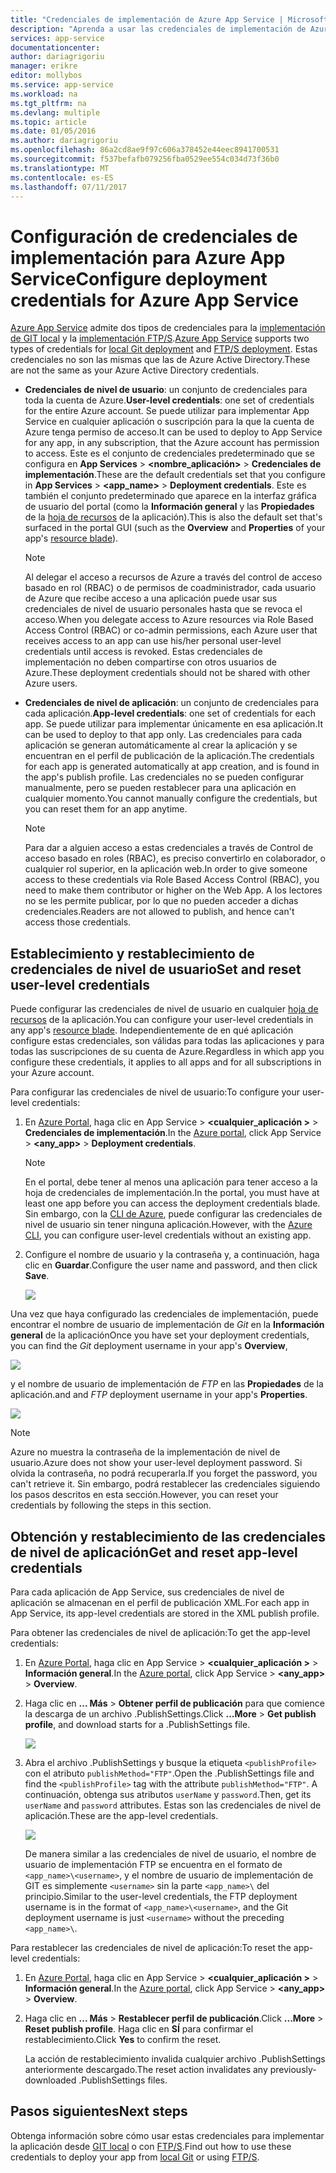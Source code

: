 ```yaml
---
title: "Credenciales de implementación de Azure App Service | Microsoft Docs"
description: "Aprenda a usar las credenciales de implementación de Azure App Service."
services: app-service
documentationcenter: 
author: dariagrigoriu
manager: erikre
editor: mollybos
ms.service: app-service
ms.workload: na
ms.tgt_pltfrm: na
ms.devlang: multiple
ms.topic: article
ms.date: 01/05/2016
ms.author: dariagrigoriu
ms.openlocfilehash: 86a2cd8ae9f97c606a378452e44eec8941700531
ms.sourcegitcommit: f537befafb079256fba0529ee554c034d73f36b0
ms.translationtype: MT
ms.contentlocale: es-ES
ms.lasthandoff: 07/11/2017
---
```

# <a name="configure-deployment-credentials-for-azure-app-service"></a><span data-ttu-id="83a10-103">Configuración de credenciales de implementación para Azure App Service</span><span class="sxs-lookup"><span data-stu-id="83a10-103">Configure deployment credentials for Azure App Service</span></span>
<span data-ttu-id="83a10-104">[Azure App Service](http://go.microsoft.com/fwlink/?LinkId=529714) admite dos tipos de credenciales para la [implementación de GIT local](app-service-deploy-local-git.md) y la [implementación FTP/S](app-service-deploy-ftp.md).</span><span class="sxs-lookup"><span data-stu-id="83a10-104">[Azure App Service](http://go.microsoft.com/fwlink/?LinkId=529714) supports two types of credentials for [local Git deployment](app-service-deploy-local-git.md) and [FTP/S deployment](app-service-deploy-ftp.md).</span></span> <span data-ttu-id="83a10-105">Estas credenciales no son las mismas que las de Azure Active Directory.</span><span class="sxs-lookup"><span data-stu-id="83a10-105">These are not the same as your Azure Active Directory credentials.</span></span>

* <span data-ttu-id="83a10-106">**Credenciales de nivel de usuario**: un conjunto de credenciales para toda la cuenta de Azure.</span><span class="sxs-lookup"><span data-stu-id="83a10-106">**User-level credentials**: one set of credentials for the entire Azure account.</span></span> <span data-ttu-id="83a10-107">Se puede utilizar para implementar App Service en cualquier aplicación o suscripción para la que la cuenta de Azure tenga permiso de acceso.</span><span class="sxs-lookup"><span data-stu-id="83a10-107">It can be used to deploy to App Service for any app, in any subscription, that the Azure account has permission to access.</span></span> <span data-ttu-id="83a10-108">Este es el conjunto de credenciales predeterminado que se configura en **App Services** > **&lt;nombre_aplicación>** > **Credenciales de implementación**.</span><span class="sxs-lookup"><span data-stu-id="83a10-108">These are the default credentials set that you configure in **App Services** > **&lt;app_name>** > **Deployment credentials**.</span></span> <span data-ttu-id="83a10-109">Este es también el conjunto predeterminado que aparece en la interfaz gráfica de usuario del portal (como la **Información general** y las **Propiedades** de la [hoja de recursos](../azure-resource-manager/resource-group-portal.md#manage-resources) de la aplicación).</span><span class="sxs-lookup"><span data-stu-id="83a10-109">This is also the default set that's surfaced in the portal GUI (such as the **Overview** and **Properties** of your app's [resource blade](../azure-resource-manager/resource-group-portal.md#manage-resources)).</span></span>

    > [!NOTE]
    > <span data-ttu-id="83a10-110">Al delegar el acceso a recursos de Azure a través del control de acceso basado en rol (RBAC) o de permisos de coadministrador, cada usuario de Azure que recibe acceso a una aplicación puede usar sus credenciales de nivel de usuario personales hasta que se revoca el acceso.</span><span class="sxs-lookup"><span data-stu-id="83a10-110">When you delegate access to Azure resources via Role Based Access Control (RBAC) or co-admin permissions, each Azure user that receives access to an app can use his/her personal user-level credentials until access is revoked.</span></span> <span data-ttu-id="83a10-111">Estas credenciales de implementación no deben compartirse con otros usuarios de Azure.</span><span class="sxs-lookup"><span data-stu-id="83a10-111">These deployment credentials should not be shared with other Azure users.</span></span>
    >
    >

* <span data-ttu-id="83a10-112">**Credenciales de nivel de aplicación**: un conjunto de credenciales para cada aplicación.</span><span class="sxs-lookup"><span data-stu-id="83a10-112">**App-level credentials**: one set of credentials for each app.</span></span> <span data-ttu-id="83a10-113">Se puede utilizar para implementar únicamente en esa aplicación.</span><span class="sxs-lookup"><span data-stu-id="83a10-113">It can be used to deploy to that app only.</span></span> <span data-ttu-id="83a10-114">Las credenciales para cada aplicación se generan automáticamente al crear la aplicación y se encuentran en el perfil de publicación de la aplicación.</span><span class="sxs-lookup"><span data-stu-id="83a10-114">The credentials for each app is generated automatically at app creation, and is found in the app's publish profile.</span></span> <span data-ttu-id="83a10-115">Las credenciales no se pueden configurar manualmente, pero se pueden restablecer para una aplicación en cualquier momento.</span><span class="sxs-lookup"><span data-stu-id="83a10-115">You cannot manually configure the credentials, but you can reset them for an app anytime.</span></span>

    > [!NOTE]
    > <span data-ttu-id="83a10-116">Para dar a alguien acceso a estas credenciales a través de Control de acceso basado en roles (RBAC), es preciso convertirlo en colaborador, o cualquier rol superior, en la aplicación web.</span><span class="sxs-lookup"><span data-stu-id="83a10-116">In order to give someone access to these credentials via Role Based Access Control (RBAC), you need to make them contributor or higher on the Web App.</span></span> <span data-ttu-id="83a10-117">A los lectores no se les permite publicar, por lo que no pueden acceder a dichas credenciales.</span><span class="sxs-lookup"><span data-stu-id="83a10-117">Readers are not allowed to publish, and hence can't access those credentials.</span></span>
    >
    >

## <span data-ttu-id="83a10-118"><a name="userscope"></a>Establecimiento y restablecimiento de credenciales de nivel de usuario</span><span class="sxs-lookup"><span data-stu-id="83a10-118"><a name="userscope"></a>Set and reset user-level credentials</span></span>

<span data-ttu-id="83a10-119">Puede configurar las credenciales de nivel de usuario en cualquier [hoja de recursos](../azure-resource-manager/resource-group-portal.md#manage-resources) de la aplicación.</span><span class="sxs-lookup"><span data-stu-id="83a10-119">You can configure your user-level credentials in any app's [resource blade](../azure-resource-manager/resource-group-portal.md#manage-resources).</span></span> <span data-ttu-id="83a10-120">Independientemente de en qué aplicación configure estas credenciales, son válidas para todas las aplicaciones y para todas las suscripciones de su cuenta de Azure.</span><span class="sxs-lookup"><span data-stu-id="83a10-120">Regardless in which app you configure these credentials, it applies to all apps and for all subscriptions in your Azure account.</span></span> 

<span data-ttu-id="83a10-121">Para configurar las credenciales de nivel de usuario:</span><span class="sxs-lookup"><span data-stu-id="83a10-121">To configure your user-level credentials:</span></span>

1. <span data-ttu-id="83a10-122">En [Azure Portal](https://portal.azure.com), haga clic en App Service > **&lt;cualquier_aplicación >** > **Credenciales de implementación**.</span><span class="sxs-lookup"><span data-stu-id="83a10-122">In the [Azure portal](https://portal.azure.com), click App Service > **&lt;any_app>** > **Deployment credentials**.</span></span>

    > [!NOTE]
    > <span data-ttu-id="83a10-123">En el portal, debe tener al menos una aplicación para tener acceso a la hoja de credenciales de implementación.</span><span class="sxs-lookup"><span data-stu-id="83a10-123">In the portal, you must have at least one app before you can access the deployment credentials blade.</span></span> <span data-ttu-id="83a10-124">Sin embargo, con la [CLI de Azure](app-service-web-app-azure-resource-manager-xplat-cli.md), puede configurar las credenciales de nivel de usuario sin tener ninguna aplicación.</span><span class="sxs-lookup"><span data-stu-id="83a10-124">However, with the [Azure CLI](app-service-web-app-azure-resource-manager-xplat-cli.md), you can configure user-level credentials without an existing app.</span></span>

2. <span data-ttu-id="83a10-125">Configure el nombre de usuario y la contraseña y, a continuación, haga clic en **Guardar**.</span><span class="sxs-lookup"><span data-stu-id="83a10-125">Configure the user name and password, and then click **Save**.</span></span>

    ![](./media/app-service-deployment-credentials/deployment_credentials_configure.png)

<span data-ttu-id="83a10-126">Una vez que haya configurado las credenciales de implementación, puede encontrar el nombre de usuario de implementación de *Git* en la **Información general** de la aplicación</span><span class="sxs-lookup"><span data-stu-id="83a10-126">Once you have set your deployment credentials, you can find the *Git* deployment username in your app's **Overview**,</span></span>

![](./media/app-service-deployment-credentials/deployment_credentials_overview.png)

<span data-ttu-id="83a10-127">y el nombre de usuario de implementación de *FTP* en las **Propiedades** de la aplicación.</span><span class="sxs-lookup"><span data-stu-id="83a10-127">and and *FTP* deployment username in your app's **Properties**.</span></span>

![](./media/app-service-deployment-credentials/deployment_credentials_properties.png)

> [!NOTE]
> <span data-ttu-id="83a10-128">Azure no muestra la contraseña de la implementación de nivel de usuario.</span><span class="sxs-lookup"><span data-stu-id="83a10-128">Azure does not show your user-level deployment password.</span></span> <span data-ttu-id="83a10-129">Si olvida la contraseña, no podrá recuperarla.</span><span class="sxs-lookup"><span data-stu-id="83a10-129">If you forget the password, you can't retrieve it.</span></span> <span data-ttu-id="83a10-130">Sin embargo, podrá restablecer las credenciales siguiendo los pasos descritos en esta sección.</span><span class="sxs-lookup"><span data-stu-id="83a10-130">However, you can reset your credentials by following the steps in this section.</span></span>
>
>  

## <span data-ttu-id="83a10-131"><a name="appscope"></a>Obtención y restablecimiento de las credenciales de nivel de aplicación</span><span class="sxs-lookup"><span data-stu-id="83a10-131"><a name="appscope"></a>Get and reset app-level credentials</span></span>
<span data-ttu-id="83a10-132">Para cada aplicación de App Service, sus credenciales de nivel de aplicación se almacenan en el perfil de publicación XML.</span><span class="sxs-lookup"><span data-stu-id="83a10-132">For each app in App Service, its app-level credentials are stored in the XML publish profile.</span></span>

<span data-ttu-id="83a10-133">Para obtener las credenciales de nivel de aplicación:</span><span class="sxs-lookup"><span data-stu-id="83a10-133">To get the app-level credentials:</span></span>

1. <span data-ttu-id="83a10-134">En [Azure Portal](https://portal.azure.com), haga clic en App Service > **&lt;cualquier_aplicación >** > **Información general**.</span><span class="sxs-lookup"><span data-stu-id="83a10-134">In the [Azure portal](https://portal.azure.com), click App Service > **&lt;any_app>** > **Overview**.</span></span>

2. <span data-ttu-id="83a10-135">Haga clic en **... Más** > **Obtener perfil de publicación** para que comience la descarga de un archivo .PublishSettings.</span><span class="sxs-lookup"><span data-stu-id="83a10-135">Click **...More** > **Get publish profile**, and download starts for a .PublishSettings file.</span></span>

    ![](./media/app-service-deployment-credentials/publish_profile_get.png)

3. <span data-ttu-id="83a10-136">Abra el archivo .PublishSettings y busque la etiqueta `<publishProfile>` con el atributo `publishMethod="FTP"`.</span><span class="sxs-lookup"><span data-stu-id="83a10-136">Open the .PublishSettings file and find the `<publishProfile>` tag with the attribute `publishMethod="FTP"`.</span></span> <span data-ttu-id="83a10-137">A continuación, obtenga sus atributos `userName` y `password`.</span><span class="sxs-lookup"><span data-stu-id="83a10-137">Then, get its `userName` and `password` attributes.</span></span>
<span data-ttu-id="83a10-138">Estas son las credenciales de nivel de aplicación.</span><span class="sxs-lookup"><span data-stu-id="83a10-138">These are the app-level credentials.</span></span>

    ![](./media/app-service-deployment-credentials/publish_profile_editor.png)

    <span data-ttu-id="83a10-139">De manera similar a las credenciales de nivel de usuario, el nombre de usuario de implementación FTP se encuentra en el formato de `<app_name>\<username>`, y el nombre de usuario de implementación de GIT es simplemente `<username>` sin la parte `<app_name>\` del principio.</span><span class="sxs-lookup"><span data-stu-id="83a10-139">Similar to the user-level credentials, the FTP deployment username is in the format of `<app_name>\<username>`, and the Git deployment username is just `<username>` without the preceding `<app_name>\`.</span></span>

<span data-ttu-id="83a10-140">Para restablecer las credenciales de nivel de aplicación:</span><span class="sxs-lookup"><span data-stu-id="83a10-140">To reset the app-level credentials:</span></span>

1. <span data-ttu-id="83a10-141">En [Azure Portal](https://portal.azure.com), haga clic en App Service > **&lt;cualquier_aplicación >** > **Información general**.</span><span class="sxs-lookup"><span data-stu-id="83a10-141">In the [Azure portal](https://portal.azure.com), click App Service > **&lt;any_app>** > **Overview**.</span></span>

2. <span data-ttu-id="83a10-142">Haga clic en **... Más** > **Restablecer perfil de publicación**.</span><span class="sxs-lookup"><span data-stu-id="83a10-142">Click **...More** > **Reset publish profile**.</span></span> <span data-ttu-id="83a10-143">Haga clic en **SÍ** para confirmar el restablecimiento.</span><span class="sxs-lookup"><span data-stu-id="83a10-143">Click **Yes** to confirm the reset.</span></span>

    <span data-ttu-id="83a10-144">La acción de restablecimiento invalida cualquier archivo .PublishSettings anteriormente descargado.</span><span class="sxs-lookup"><span data-stu-id="83a10-144">The reset action invalidates any previously-downloaded .PublishSettings files.</span></span>

## <a name="next-steps"></a><span data-ttu-id="83a10-145">Pasos siguientes</span><span class="sxs-lookup"><span data-stu-id="83a10-145">Next steps</span></span>

<span data-ttu-id="83a10-146">Obtenga información sobre cómo usar estas credenciales para implementar la aplicación desde [GIT local](app-service-deploy-local-git.md) o con [FTP/S](app-service-deploy-ftp.md).</span><span class="sxs-lookup"><span data-stu-id="83a10-146">Find out how to use these credentials to deploy your app from [local Git](app-service-deploy-local-git.md) or using [FTP/S](app-service-deploy-ftp.md).</span></span>
